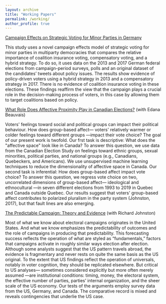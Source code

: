 ```yaml
---
layout: archive
title: "Working Papers"
permalink: /working/
author_profile: true
---
```


[Campaign Effects on Strategic Voting for Minor
Parties in Germany](https://doi.org/10.13140/RG.2.2.27042.96961)

This study uses a novel campaign effects model of strategic voting for minor parties in
multiparty democracies that compares the relative importance of coalition insurance voting,
compensatory voting, and a hybrid strategy. To do so, it uses data on the 2013 and 2017
German federal elections from campaign-period surveys, polls and an original dataset of the
candidates’ tweets about policy issues. The results show evidence of policy-driven voters using
a hybrid strategy in 2013 and a compensatory strategy in 2017. There is no evidence
of coalition insurance voting in these elections. These findings reaffirm the view that the
campaign plays a crucial role in the decision-making process of voters, in this case by allowing
them to target coalitions based on policy. 

[What Role Does Affective Proximity Play in Canadian Elections?](https://doi.org/10.13140/RG.2.2.29053.49121/1) (with Edana Beauvais)

Voters' feelings toward social and political groups can impact their political behaviour. 
How does group-based affect— voters' relatively warmer or colder feelings toward different groups —impact their vote choice? 
The goal of our present work is twofold. Our frst task is descriptive:
What does the "affective space" look like in Canada? To answer this question, we use data
from the Canadian Election Study on feelings toward ethnic groups, sexual minorities, political
parties, and national groups (e.g., Canadians, Quebeckers, and Americans). We use unsupervised machine 
learning techniques to reduce the dimensionality of affective space in Canada.
Our second task is inferential: How does group-based affect impact vote choice? To answer this
question, we regress vote choice on two, uncorrelated dimensions of group-based affect— ideological and ethnocultural —in seven
different elections from 1993 to 2019 in Quebec and Canada
outside Quebec. Our results suggest that voters' group-based affect contributes to polarized
pluralism in the party system (Johnston, 2017), but that fault lines are also emerging.

[The Predictable Campaign: Theory and Evidence](/files/apsa-campaigns-paper-johnston-lachance.pdf) (with Richard Johnston)

Most of what we know about electoral campaigns originates in the United States. And
what we know emphasizes the predictability of outcomes and the role of campaigns in
producing that predictability. This forecasting success reflects the operation of what are
styled as “fundamentals,” factors that campaigns activate in roughly similar ways election
after election. Although some analysts suggest that the US pattern travels abroad, the
evidence is fragmentary and never rests on quite the same basis as the US original. To the
extent that US findings reflect the operation of universals, notably in voter cognition, they
should be replicated elsewhere. But critical to US analyses— sometimes considered
explicitly but more often merely assumed —are institutional conditions: timing, money, the
electoral system, the effective number of parties, parties’ internal organization, and the
sheer scale of the US economy. Our tests of the arguments employ survey data from the US, Germany, and Canada.
The comparative record is mixed and reveals contingencies that underlie the US case.


